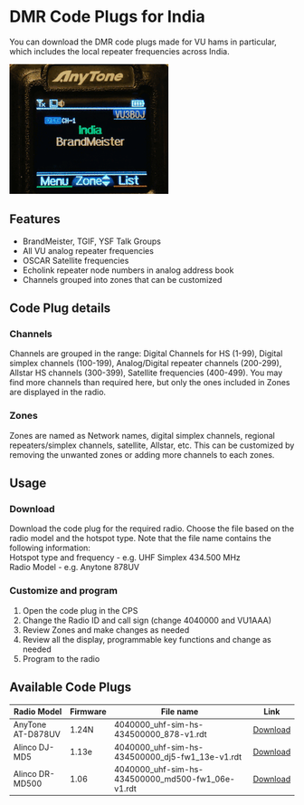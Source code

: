 # DMR Code Plugs for India

You can download the DMR code plugs made for VU hams in particular, which includes the local repeater frequencies across India.

![zones](anytone-zones.gif)
## Features

- BrandMeister, TGIF, YSF Talk Groups 
- All VU analog repeater frequencies
- OSCAR Satellite frequencies
- Echolink repeater node numbers in analog address book
- Channels grouped into zones that can be customized

## Code Plug details

### Channels

Channels are grouped in the range: Digital Channels for HS (1-99), Digital simplex channels (100-199), Analog/Digital repeater channels (200-299), Allstar HS channels (300-399), Satellite frequencies (400-499). You may find more channels than required here, but only the ones included in Zones are displayed in the radio.

### Zones

Zones are named as Network names, digital simplex channels, regional repeaters/simplex channels, satellite, Allstar, etc. This can be customized by removing the unwanted zones or adding more channels to each zones.

## Usage

### Download
Download the code plug for the required radio. Choose the file based on the radio model and the hotspot type. Note that the file name contains the following information:  
Hotspot type and frequency - e.g. UHF Simplex 434.500 MHz  
Radio Model - e.g. Anytone 878UV  

### Customize and program

1. Open the code plug in the CPS
1. Change the Radio ID and call sign (change 4040000 and VU1AAA)
1. Review Zones and make changes as needed
1. Review all the display, programmable key functions and change as needed
1. Program to the radio

## Available Code Plugs

|Radio Model|Firmware|File name|Link|
|---|---|---|---|
|AnyTone AT-D878UV |1.24N|4040000_uhf-sim-hs-434500000_878-v1.rdt|[Download](https://github.com/bejoysat/amateurradio/raw/master/digital/4040000_uhf-sim-hs-434500000_878-v1.rdt)|
|Alinco DJ-MD5|1.13e|4040000_uhf-sim-hs-434500000_dj5-fw1_13e-v1.rdt|[Download](https://github.com/bejoysat/amateurradio/raw/master/digital/4040000_uhf-sim-hs-434500000_dj5-fw1_13e-v1.rdt)|
|Alinco DR-MD500|1.06|4040000_uhf-sim-hs-434500000_md500-fw1_06e-v1.rdt|[Download](https://github.com/bejoysat/amateurradio/raw/master/digital/4040000_uhf-sim-hs-434500000_md500-fw1_06e-v1.rdt)|
